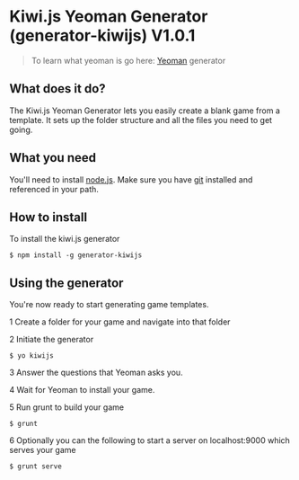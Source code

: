 # Kiwi.js Yeoman Generator (generator-kiwijs) V1.0.1

> To learn what yeoman is go here: [Yeoman](http://yeoman.io) generator

## What does it do?

The Kiwi.js Yeoman Generator lets you easily create a blank game from a template. It sets up the folder structure and all the files you need to get going.

## What you need

You'll need to install [node.js](http://nodejs.org/).
Make sure you have [git](http://git-scm.com/book/en/Getting-Started-Installing-Git) installed and referenced in your path.

## How to install

To install the kiwi.js generator 

```
$ npm install -g generator-kiwijs
```

## Using the generator

You're now ready to start generating game templates.

1 Create a folder for your game and navigate into that folder

2 Initiate the generator

```
$ yo kiwijs
```

3 Answer the questions that Yeoman asks you. 

4 Wait for Yeoman to install your game.

5 Run grunt to build your game

```
$ grunt
```

6 Optionally you can the following to start a server on localhost:9000 which serves your game

```
$ grunt serve
```





